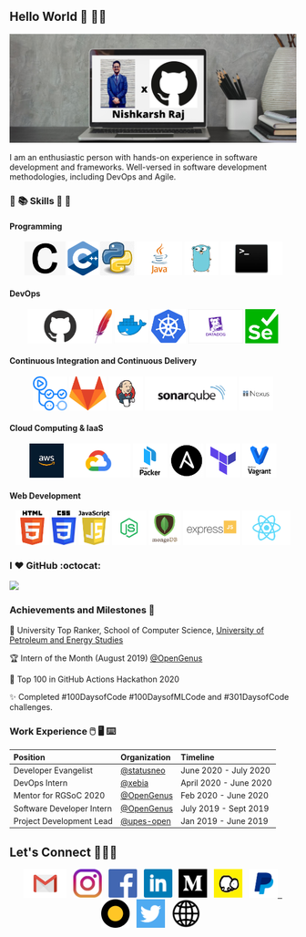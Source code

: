 ## Hello World :sparkling_heart: 👋🏽 

![cover](https://github.com/NishkarshRaj/NishkarshRaj/blob/master/img/cover.png)

I am an enthusiastic person with hands-on experience in software development and frameworks. Well-versed in software development methodologies, including DevOps and Agile.

### :open_book: :books: Skills :closed_book: :green_book:

#### Programming

<p align='center'>
<code><img height="60" src="https://github.com/NishkarshRaj/NishkarshRaj/blob/master/img/c.png"></code>
<code><img height="60" src="https://github.com/NishkarshRaj/NishkarshRaj/blob/master/img/cpp.png"></code>
<code><img height="60" src="https://github.com/NishkarshRaj/NishkarshRaj/blob/master/img/python.jpg"></code>
<code><img height="60" src="https://github.com/NishkarshRaj/NishkarshRaj/blob/master/img/java.png"></code>
<code><img height="60" src="https://github.com/NishkarshRaj/NishkarshRaj/blob/master/img/golang.png"></code>
<code><img height="60" src="https://github.com/NishkarshRaj/NishkarshRaj/blob/master/img/shell.jpg"></code>
</p>

#### DevOps

<p align='center'>
<code><img height="60" src="https://github.com/NishkarshRaj/NishkarshRaj/blob/master/img/github.png"></code>
  <code><img height="60" src="https://github.com/NishkarshRaj/NishkarshRaj/blob/master/img/maven.jpg"></code>
  <code><img height="60" src="https://github.com/NishkarshRaj/NishkarshRaj/blob/master/img/docker.png"></code>
  <code><img height="60" src="https://github.com/NishkarshRaj/NishkarshRaj/blob/master/img/kubernetes.png"></code>
  <code><img height="60" src="https://github.com/NishkarshRaj/NishkarshRaj/blob/master/img/datadog.png"></code>
  <code><img height="60" src="https://github.com/NishkarshRaj/NishkarshRaj/blob/master/img/selenium.png"></code>
</p>

#### Continuous Integration and Continuous Delivery

<p align='center'>
<code><img height="60" src="https://github.com/NishkarshRaj/NishkarshRaj/blob/master/img/actions.png"></code>
  <code><img height="60" src="https://github.com/NishkarshRaj/NishkarshRaj/blob/master/img/gitlab.png"></code>
  <code><img height="60" src="https://github.com/NishkarshRaj/NishkarshRaj/blob/master/img/jenkins.jpg"></code>
  <code><img height="60" src="https://github.com/NishkarshRaj/NishkarshRaj/blob/master/img/sonarqube.png"></code>
  <code><img height="60" src="https://github.com/NishkarshRaj/NishkarshRaj/blob/master/img/nexus.png"></code>
</p>

#### Cloud Computing & IaaS

<p align='center'>
  <code><img height="60" src="https://github.com/NishkarshRaj/NishkarshRaj/blob/master/img/aws.jpg"></code>
  <code><img height="60" src="https://github.com/NishkarshRaj/NishkarshRaj/blob/master/img/gcp.png"></code>
  <code><img height="60" src="https://github.com/NishkarshRaj/NishkarshRaj/blob/master/img/packer.png"></code>
  <code><img height="60" src="https://github.com/NishkarshRaj/NishkarshRaj/blob/master/img/ansible.png"></code>
  <code><img height="60" src="https://github.com/NishkarshRaj/NishkarshRaj/blob/master/img/terraform.png"></code>
  <code><img height="60" src="https://github.com/NishkarshRaj/NishkarshRaj/blob/master/img/vagrant.png"></code>
</p>

#### Web Development

<p align='center'>
  <code><img height="60" src="https://github.com/NishkarshRaj/NishkarshRaj/blob/master/img/html.png"></code>
  <code><img height="60" src="https://github.com/NishkarshRaj/NishkarshRaj/blob/master/img/css.jpg"></code>
  <code><img height="60" src="https://github.com/NishkarshRaj/NishkarshRaj/blob/master/img/javascript.png"></code>
  <code><img height="60" src="https://github.com/NishkarshRaj/NishkarshRaj/blob/master/img/nodejs.png"></code>
  <code><img height="60" src="https://github.com/NishkarshRaj/NishkarshRaj/blob/master/img/mongo.png"></code>
  <code><img height="60" src="https://github.com/NishkarshRaj/NishkarshRaj/blob/master/img/expressjs.png"></code>
  <code><img height="60" src="https://github.com/NishkarshRaj/NishkarshRaj/blob/master/img/react.png"></code>
</p>

### I :heart: GitHub :octocat:

![](https://github-readme-stats.vercel.app/api?username=nishkarshraj&count_private=true&theme=merko)


### Achievements and Milestones :crown:

:1st_place_medal:	University Top Ranker, School of Computer Science, [University of Petroleum and Energy Studies](https://www.upes.ac.in/)

:trophy: Intern of the Month (August 2019) [@OpenGenus](https://www.github.com/OpenGenus)

:tada: Top 100 in GitHub Actions Hackathon 2020 

:sparkles: Completed #100DaysofCode #100DaysofMLCode and #301DaysofCode challenges.

### Work Experience :computer_mouse: :desktop_computer: :keyboard:

| Position | Organization | Timeline |
| :- | :- | :- |
| Developer Evangelist | [@statusneo](https://statusneo.com) | June 2020 - July 2020 |
| DevOps Intern | [@xebia](https://xebia.com/) | April 2020 - June 2020 |
| Mentor for RGSoC 2020 | [@OpenGenus](github.com/OpenGenus) | Feb 2020 - June 2020 |
| Software Developer Intern | [@OpenGenus](github.com/OpenGenus) | July 2019 - Sept 2019 |
| Project Development Lead | [@upes-open](https://github.com/upes-open) | Jan 2019 - June 2019 |

## Let's Connect :people_holding_hands:

<p align='center'>
  <a href="mailto:nishkarshraj000@gmail.com"><img height="50" src="https://github.com/NishkarshRaj/NishkarshRaj/blob/master/img/gmail.png?raw=true"></a>&nbsp;&nbsp;
  <a href="https://www.instagram.com/nishkarshraj_/"><img height="50" src="https://github.com/NishkarshRaj/NishkarshRaj/blob/master/img/instagram.jpg?raw=true"></a>&nbsp;&nbsp;
  <a href="https://www.facebook.com/nishkarsh2"><img height="50" src="https://github.com/NishkarshRaj/NishkarshRaj/blob/master/img/facebook.png?raw=true"></a>&nbsp;&nbsp;
<a href="https://www.linkedin.com/in/nishkarshraj/"><img height="50" src="https://github.com/NishkarshRaj/NishkarshRaj/blob/master/img/linkedin.png?raw=true"></a>&nbsp;&nbsp;
<a href="https://medium.com/@noicecurse"><img height="50" src="https://github.com/NishkarshRaj/NishkarshRaj/blob/master/img/medium.png?raw=true"></a>&nbsp;&nbsp;
<a href="https://iq.opengenus.org/author/nishkarsh/"><img height="50" src="https://github.com/NishkarshRaj/NishkarshRaj/blob/master/img/opengenus.jpg?raw=true"></a>&nbsp;&nbsp;
  <a href="https://paypal.me/nishkarshraj"><img height="50" src="https://github.com/NishkarshRaj/NishkarshRaj/blob/master/img/paypal.png?raw=true"</a>&nbsp;&nbsp;
<a href="https://statusneo.com/author/napster-nish/"><img height="50" src="https://github.com/NishkarshRaj/NishkarshRaj/blob/master/img/statusneo.png?raw=true"></a>&nbsp;&nbsp;
<a href="https://twitter.com/NishkarshRaj1"><img height="50" src="https://github.com/NishkarshRaj/NishkarshRaj/blob/master/img/twitter.png?raw=true"></a>&nbsp;&nbsp;
<a href="https://nishkarshraj.github.io"><img height="50" src="https://github.com/NishkarshRaj/NishkarshRaj/blob/master/img/website.png?raw=true"></a>&nbsp;&nbsp;
</p>
